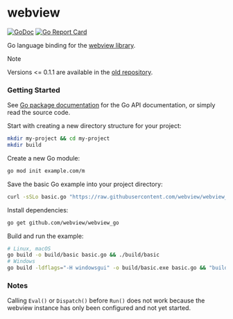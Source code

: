 # webview

[![GoDoc](https://godoc.org/github.com/webview/webview_go?status.svg)](https://godoc.org/github.com/webview/webview_go)
[![Go Report Card](https://goreportcard.com/badge/github.com/webview/webview_go)](https://goreportcard.com/report/github.com/webview/webview_go)

Go language binding for the [webview library][webview].

> [!NOTE]
> Versions <= 0.1.1 are available in the [old repository][webview].

### Getting Started

See [Go package documentation][go-docs] for the Go API documentation, or simply read the source code.

Start with creating a new directory structure for your project:

```sh
mkdir my-project && cd my-project
mkdir build
```

Create a new Go module:

```sh
go mod init example.com/m
```

Save the basic Go example into your project directory:

```sh
curl -sSLo basic.go "https://raw.githubusercontent.com/webview/webview_go/master/examples/basic/main.go"
```

Install dependencies:

```sh
go get github.com/webview/webview_go
```

Build and run the example:

```sh
# Linux, macOS
go build -o build/basic basic.go && ./build/basic
# Windows
go build -ldflags="-H windowsgui" -o build/basic.exe basic.go && "build/basic.exe"
```

### Notes

Calling `Eval()` or `Dispatch()` before `Run()` does not work because the webview instance has only been configured and not yet started.

[go-docs]: https://pkg.go.dev/github.com/webview/webview_go
[webview]: https://github.com/webview/webview
